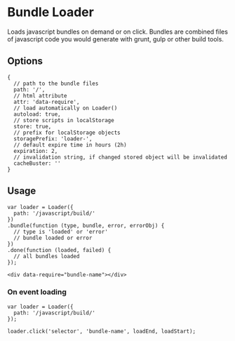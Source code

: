 # Bundle Loader

Loads javascript bundles on demand or on click.
Bundles are combined files of javascript code you would generate with grunt, gulp or other build tools.

## Options

```
{
  // path to the bundle files
  path: '/',
  // html attribute
  attr: 'data-require',
  // load automatically on Loader()
  autoload: true,
  // store scripts in localStorage
  store: true,
  // prefix for localStorage objects
  storagePrefix: 'loader-',
  // default expire time in hours (2h)
  expiration: 2,
  // invalidation string, if changed stored object will be invalidated
  cacheBuster: ''
}
```

## Usage ##

```
var loader = Loader({
  path: '/javascript/build/'
})
.bundle(function (type, bundle, error, errorObj) {
  // type is 'loaded' or 'error'
  // bundle loaded or error
})
.done(function (loaded, failed) {
  // all bundles loaded
});
```

```
<div data-require="bundle-name"></div>
```

### On event loading ###

```
var loader = Loader({
  path: '/javascript/build/'
});

loader.click('selector', 'bundle-name', loadEnd, loadStart);
```
